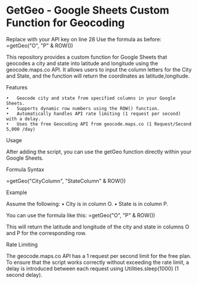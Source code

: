 # GetGeo - Google Sheets Custom Function for Geocoding

Replace with your API key on line 28
Use the formula as before: =getGeo("O", "P" & ROW())

This repository provides a custom function for Google Sheets that geocodes a city and state into latitude and longitude using the geocode.maps.co API. It allows users to input the column letters for the City and State, and the function will return the coordinates as latitude,longitude.

Features

	•	Geocode city and state from specified columns in your Google Sheets.
	•	Supports dynamic row numbers using the ROW() function.
	•	Automatically handles API rate limiting (1 request per second) with a delay.
	•	Uses the free Geocoding API from geocode.maps.co (1 Request/Second 5,000 /day)

Usage

After adding the script, you can use the getGeo function directly within your Google Sheets.

Formula Syntax

=getGeo("CityColumn", "StateColumn" & ROW())

Example

Assume the following:
	•	City is in column O.
	•	State is in column P.

You can use the formula like this:
=getGeo("O", "P" & ROW())

This will return the latitude and longitude of the city and state in columns O and P for the corresponding row.

Rate Limiting

The geocode.maps.co API has a 1 request per second limit for the free plan. To ensure that the script works correctly without exceeding the rate limit, a delay is introduced between each request using Utilities.sleep(1000) (1 second delay).




